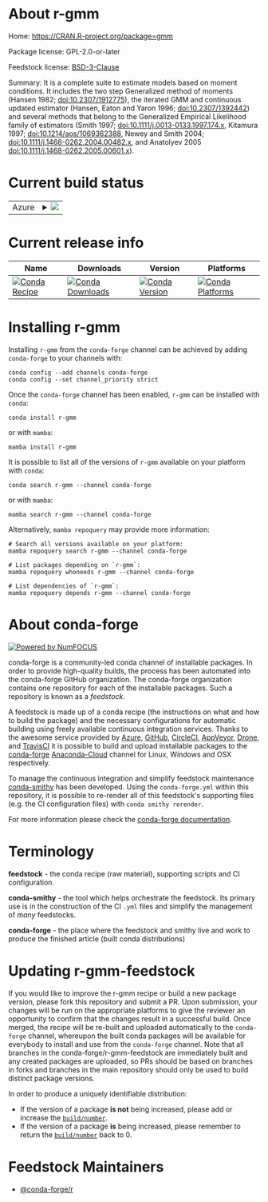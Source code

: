 About r-gmm
===========

Home: https://CRAN.R-project.org/package=gmm

Package license: GPL-2.0-or-later

Feedstock license: [BSD-3-Clause](https://github.com/conda-forge/r-gmm-feedstock/blob/main/LICENSE.txt)

Summary: It is a complete suite to estimate models based on moment conditions. It includes the two step Generalized method of moments (Hansen 1982; <doi:10.2307/1912775>), the iterated GMM and continuous updated estimator (Hansen, Eaton and Yaron 1996; <doi:10.2307/1392442>) and several methods that belong to the Generalized Empirical Likelihood family of estimators (Smith 1997; <doi:10.1111/j.0013-0133.1997.174.x>, Kitamura 1997; <doi:10.1214/aos/1069362388>, Newey and Smith 2004; <doi:10.1111/j.1468-0262.2004.00482.x>, and Anatolyev 2005 <doi:10.1111/j.1468-0262.2005.00601.x>).

Current build status
====================


<table>
    
  <tr>
    <td>Azure</td>
    <td>
      <details>
        <summary>
          <a href="https://dev.azure.com/conda-forge/feedstock-builds/_build/latest?definitionId=2287&branchName=main">
            <img src="https://dev.azure.com/conda-forge/feedstock-builds/_apis/build/status/r-gmm-feedstock?branchName=main">
          </a>
        </summary>
        <table>
          <thead><tr><th>Variant</th><th>Status</th></tr></thead>
          <tbody><tr>
              <td>linux_64_r_base4.0</td>
              <td>
                <a href="https://dev.azure.com/conda-forge/feedstock-builds/_build/latest?definitionId=2287&branchName=main">
                  <img src="https://dev.azure.com/conda-forge/feedstock-builds/_apis/build/status/r-gmm-feedstock?branchName=main&jobName=linux&configuration=linux_64_r_base4.0" alt="variant">
                </a>
              </td>
            </tr><tr>
              <td>linux_64_r_base4.1</td>
              <td>
                <a href="https://dev.azure.com/conda-forge/feedstock-builds/_build/latest?definitionId=2287&branchName=main">
                  <img src="https://dev.azure.com/conda-forge/feedstock-builds/_apis/build/status/r-gmm-feedstock?branchName=main&jobName=linux&configuration=linux_64_r_base4.1" alt="variant">
                </a>
              </td>
            </tr><tr>
              <td>osx_64_r_base4.0</td>
              <td>
                <a href="https://dev.azure.com/conda-forge/feedstock-builds/_build/latest?definitionId=2287&branchName=main">
                  <img src="https://dev.azure.com/conda-forge/feedstock-builds/_apis/build/status/r-gmm-feedstock?branchName=main&jobName=osx&configuration=osx_64_r_base4.0" alt="variant">
                </a>
              </td>
            </tr><tr>
              <td>osx_64_r_base4.1</td>
              <td>
                <a href="https://dev.azure.com/conda-forge/feedstock-builds/_build/latest?definitionId=2287&branchName=main">
                  <img src="https://dev.azure.com/conda-forge/feedstock-builds/_apis/build/status/r-gmm-feedstock?branchName=main&jobName=osx&configuration=osx_64_r_base4.1" alt="variant">
                </a>
              </td>
            </tr><tr>
              <td>win_64_r_base4.0</td>
              <td>
                <a href="https://dev.azure.com/conda-forge/feedstock-builds/_build/latest?definitionId=2287&branchName=main">
                  <img src="https://dev.azure.com/conda-forge/feedstock-builds/_apis/build/status/r-gmm-feedstock?branchName=main&jobName=win&configuration=win_64_r_base4.0" alt="variant">
                </a>
              </td>
            </tr><tr>
              <td>win_64_r_base4.1</td>
              <td>
                <a href="https://dev.azure.com/conda-forge/feedstock-builds/_build/latest?definitionId=2287&branchName=main">
                  <img src="https://dev.azure.com/conda-forge/feedstock-builds/_apis/build/status/r-gmm-feedstock?branchName=main&jobName=win&configuration=win_64_r_base4.1" alt="variant">
                </a>
              </td>
            </tr>
          </tbody>
        </table>
      </details>
    </td>
  </tr>
</table>

Current release info
====================

| Name | Downloads | Version | Platforms |
| --- | --- | --- | --- |
| [![Conda Recipe](https://img.shields.io/badge/recipe-r--gmm-green.svg)](https://anaconda.org/conda-forge/r-gmm) | [![Conda Downloads](https://img.shields.io/conda/dn/conda-forge/r-gmm.svg)](https://anaconda.org/conda-forge/r-gmm) | [![Conda Version](https://img.shields.io/conda/vn/conda-forge/r-gmm.svg)](https://anaconda.org/conda-forge/r-gmm) | [![Conda Platforms](https://img.shields.io/conda/pn/conda-forge/r-gmm.svg)](https://anaconda.org/conda-forge/r-gmm) |

Installing r-gmm
================

Installing `r-gmm` from the `conda-forge` channel can be achieved by adding `conda-forge` to your channels with:

```
conda config --add channels conda-forge
conda config --set channel_priority strict
```

Once the `conda-forge` channel has been enabled, `r-gmm` can be installed with `conda`:

```
conda install r-gmm
```

or with `mamba`:

```
mamba install r-gmm
```

It is possible to list all of the versions of `r-gmm` available on your platform with `conda`:

```
conda search r-gmm --channel conda-forge
```

or with `mamba`:

```
mamba search r-gmm --channel conda-forge
```

Alternatively, `mamba repoquery` may provide more information:

```
# Search all versions available on your platform:
mamba repoquery search r-gmm --channel conda-forge

# List packages depending on `r-gmm`:
mamba repoquery whoneeds r-gmm --channel conda-forge

# List dependencies of `r-gmm`:
mamba repoquery depends r-gmm --channel conda-forge
```


About conda-forge
=================

[![Powered by
NumFOCUS](https://img.shields.io/badge/powered%20by-NumFOCUS-orange.svg?style=flat&colorA=E1523D&colorB=007D8A)](https://numfocus.org)

conda-forge is a community-led conda channel of installable packages.
In order to provide high-quality builds, the process has been automated into the
conda-forge GitHub organization. The conda-forge organization contains one repository
for each of the installable packages. Such a repository is known as a *feedstock*.

A feedstock is made up of a conda recipe (the instructions on what and how to build
the package) and the necessary configurations for automatic building using freely
available continuous integration services. Thanks to the awesome service provided by
[Azure](https://azure.microsoft.com/en-us/services/devops/), [GitHub](https://github.com/),
[CircleCI](https://circleci.com/), [AppVeyor](https://www.appveyor.com/),
[Drone](https://cloud.drone.io/welcome), and [TravisCI](https://travis-ci.com/)
it is possible to build and upload installable packages to the
[conda-forge](https://anaconda.org/conda-forge) [Anaconda-Cloud](https://anaconda.org/)
channel for Linux, Windows and OSX respectively.

To manage the continuous integration and simplify feedstock maintenance
[conda-smithy](https://github.com/conda-forge/conda-smithy) has been developed.
Using the ``conda-forge.yml`` within this repository, it is possible to re-render all of
this feedstock's supporting files (e.g. the CI configuration files) with ``conda smithy rerender``.

For more information please check the [conda-forge documentation](https://conda-forge.org/docs/).

Terminology
===========

**feedstock** - the conda recipe (raw material), supporting scripts and CI configuration.

**conda-smithy** - the tool which helps orchestrate the feedstock.
                   Its primary use is in the construction of the CI ``.yml`` files
                   and simplify the management of *many* feedstocks.

**conda-forge** - the place where the feedstock and smithy live and work to
                  produce the finished article (built conda distributions)


Updating r-gmm-feedstock
========================

If you would like to improve the r-gmm recipe or build a new
package version, please fork this repository and submit a PR. Upon submission,
your changes will be run on the appropriate platforms to give the reviewer an
opportunity to confirm that the changes result in a successful build. Once
merged, the recipe will be re-built and uploaded automatically to the
`conda-forge` channel, whereupon the built conda packages will be available for
everybody to install and use from the `conda-forge` channel.
Note that all branches in the conda-forge/r-gmm-feedstock are
immediately built and any created packages are uploaded, so PRs should be based
on branches in forks and branches in the main repository should only be used to
build distinct package versions.

In order to produce a uniquely identifiable distribution:
 * If the version of a package **is not** being increased, please add or increase
   the [``build/number``](https://docs.conda.io/projects/conda-build/en/latest/resources/define-metadata.html#build-number-and-string).
 * If the version of a package **is** being increased, please remember to return
   the [``build/number``](https://docs.conda.io/projects/conda-build/en/latest/resources/define-metadata.html#build-number-and-string)
   back to 0.

Feedstock Maintainers
=====================

* [@conda-forge/r](https://github.com/conda-forge/r/)

